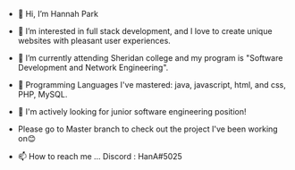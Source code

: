 - 👋 Hi, I’m Hannah Park 
- 👀 I’m interested in full stack development, and I love to create unique websites with pleasant user experiences.
- 🌱 I’m currently attending Sheridan college and my program is "Software Development and Network Engineering".
- 🌱 Programming Languages I've mastered: java, javascript, html, and css, PHP, MySQL.
- 💞️ I'm actively looking for junior software engineering position!

- Please go to Master branch to check out the project I've been working on😊 

- 📫 How to reach me ... Discord : HanA#5025

<!---
HanAland/HanAland is a ✨ special ✨ repository because its `README.md` (this file) appears on your GitHub profile.
You can click the Preview link to take a look at your changes.
--->

